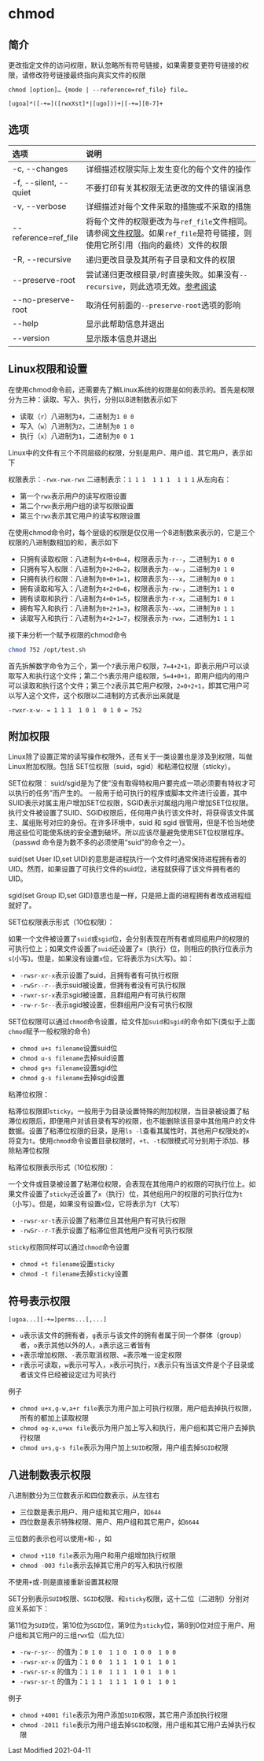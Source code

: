 # chmod


## 简介

更改指定文件的访问权限，默认忽略所有符号链接，如果需要变更符号链接的权限，请修改符号链接最终指向真实文件的权限
```
chmod [option]… {mode | --reference=ref_file} file…
```
```
[ugoa]*([-+=]([rwxXst]*|[ugo]))+|[-+=][0-7]+
```

## 选项

<style>
table th:first-of-type {
    width: 16%;
}
</style>

选项 | 说明
:- | :-
-c, --changes         | 详细描述权限实际上发生变化的每个文件的操作
-f, --silent, --quiet | 不要打印有关其权限无法更改的文件的错误消息
-v, --verbose         | 详细描述对每个文件采取的措施或不采取的措施
--reference=ref_file  | 将每个文件的权限更改为与`ref_file`文件相同。请参阅[文件权限](https://www.gnu.org/software/coreutils/manual/html_node/File-permissions.html#File-permissions)。如果`ref_file`是符号链接，则使用它所引用（指向的最终）文件的权限
-R, --recursive       | 递归更改目录及其所有子目录和文件的权限
--preserve-root       | 尝试递归更改根目录`/`时直接失败。如果没有`--recursive`，则此选项无效。[参考阅读](https://www.gnu.org/software/coreutils/manual/html_node/Treating-_002f-specially.html#Treating-_002f-specially)
--no-preserve-root    | 取消任何前面的`--preserve-root`选项的影响
--help                | 显示此帮助信息并退出
--version             | 显示版本信息并退出

## Linux权限和设置

在使用chmod命令前，还需要先了解Linux系统的权限是如何表示的。首先是权限分为三种：读取、写入、执行，分别以8进制数表示如下

- 读取（`r`）八进制为`4`，二进制为`1 0 0`
- 写入（`w`）八进制为`2`，二进制为`0 1 0`
- 执行（`x`）八进制为`1`，二进制为`0 0 1`

Linux中的文件有三个不同层级的权限，分别是用户、用户组、其它用户，表示如下

权限表示：`-rwx-rwx-rwx`
二进制表示：`1 1 1  1 1 1  1 1 1`
从左向右：
- 第一个`rwx`表示用户的读写权限设置
- 第二个`rwx`表示用户组的读写权限设置
- 第三个`rwx`表示其它用户的读写权限设置

在使用chmod命令时，每个层级的权限是仅仅用一个8进制数来表示的，它是三个权限的八进制数相加的和，表示如下

- 只拥有读取权限：八进制为`4+0+0=4`，权限表示为`-r--`，二进制为`1 0 0`
- 只拥有写入权限：八进制为`0+2+0=2`，权限表示为`--w-`，二进制为`0 1 0`
- 只拥有执行权限：八进制为`0+0+1=1`，权限表示为`---x`，二进制为`0 0 1`
- 拥有读取和写入：八进制为`4+2+0=6`，权限表示为`-rw-`，二进制为`1 1 0`
- 拥有读取和执行：八进制为`4+0+1=5`，权限表示为`-r-x`，二进制为`1 0 1`
- 拥有写入和执行：八进制为`0+2+1=3`，权限表示为`--wx`，二进制为`0 1 1`
- 读取写入和执行：八进制为`4+2+1=7`，权限表示为`-rwx`，二进制为`1 1 1`

接下来分析一个赋予权限的chmod命令
```bash
chmod 752 /opt/test.sh
```
首先拆解数字命令为三个，第一个`7`表示用户权限，`7=4+2+1`，即表示用户可以读取写入和执行这个文件；第二个`5`表示用户组权限，`5=4+0+1`，即用户组内的用户可以读取和执行这个文件；第三个`2`表示其它用户权限，`2=0+2+1`，即其它用户可以写入这个文件，这个权限以二进制的方式表示出来就是
```
-rwxr-x-w- = 1 1 1  1 0 1  0 1 0 = 752
```

## 附加权限

Linux除了设置正常的读写操作权限外，还有关于一类设置也是涉及到权限，叫做Linux附加权限。包括 SET位权限（suid，sgid）和粘滞位权限（sticky）。

SET位权限：
suid/sgid是为了使“没有取得特权用户要完成一项必须要有特权才可以执行的任务”而产生的。 一般用于给可执行的程序或脚本文件进行设置，其中SUID表示对属主用户增加SET位权限，SGID表示对属组内用户增加SET位权限。执行文件被设置了SUID、SGID权限后，任何用户执行该文件时，将获得该文件属主、属组账号对应的身份。在许多环境中，suid 和 sgid 很管用，但是不恰当地使用这些位可能使系统的安全遭到破坏。所以应该尽量避免使用SET位权限程序。（passwd 命令是为数不多的必须使用“suid”的命令之一）。

suid(set User ID,set UID)的意思是进程执行一个文件时通常保持进程拥有者的UID。然而，如果设置了可执行文件的suid位，进程就获得了该文件拥有者的UID。

sgid(set Group ID,set GID)意思也是一样，只是把上面的进程拥有者改成进程组就好了。

SET位权限表示形式（10位权限）：

如果一个文件被设置了`suid`或`sgid`位，会分别表现在所有者或同组用户的权限的可执行位上；如果文件设置了`suid`还设置了`x`（执行）位，则相应的执行位表示为`s`(小写)。但是，如果没有设置`x`位，它将表示为`S`(大写)。如：
- `-rwsr-xr-x`表示设置了suid，且拥有者有可执行权限
- `-rwSr--r--`表示suid被设置，但拥有者没有可执行权限
- `-rwxr-sr-x`表示sgid被设置，且群组用户有可执行权限
- `-rw-r-Sr--`表示sgid被设置，但群组用户没有可执行权限

SET位权限可以通过`chmod`命令设置，给文件加`suid`和`sgid`的命令如下(类似于上面`chmod`赋予一般权限的命令)
- `chmod u+s filename`设置suid位
- `chmod u-s filename`去掉suid设置
- `chmod g+s filename`设置sgid位
- `chmod g-s filename`去掉sgid设置

粘滞位权限：

粘滞位权限即`sticky`。一般用于为目录设置特殊的附加权限，当目录被设置了粘滞位权限后，即便用户对该目录有写的权限，也不能删除该目录中其他用户的文件数据。设置了粘滞位权限的目录，是用`ls -l`查看其属性时，其他用户权限处的`x`将变为`t`。使用`chmod`命令设置目录权限时，`+t`、`-t`权限模式可分别用于添加、移除粘滞位权限

粘滞位权限表示形式（10位权限）：

一个文件或目录被设置了粘滞位权限，会表现在其他用户的权限的可执行位上。如果文件设置了`sticky`还设置了`x`（执行）位，其他组用户的权限的可执行位为`t`（小写）。但是，如果没有设置`x`位，它将表示为`T`（大写）
- `-rwsr-xr-t`表示设置了粘滞位且其他用户有可执行权限
- `-rwSr--r-T`表示设置了粘滞位但其他用户没有可执行权限

`sticky`权限同样可以通过`chmod`命令设置
- `chmod +t filename`设置`sticky`
- `chmod -t filename`去掉`sticky`设置


## 符号表示权限

```
[ugoa...][-+=]perms...[,...]
```

- `u`表示该文件的拥有者，`g`表示与该文件的拥有者属于同一个群体（group）者，`o`表示其他以外的人，`a`表示这三者皆有
- `+`表示增加权限、`-`表示取消权限、`=`表示唯一设定权限
- `r`表示可读取，`w`表示可写入，`x`表示可执行，`X`表示只有当该文件是个子目录或者该文件已经被设定过为可执行

例子

- `chmod u+x,g-w,a+r file`表示为用户加上可执行权限，用户组去掉执行权限，所有的都加上读取权限
- `chmod og-x,u+wx file`表示为用户加上写入和执行，用户组和其它用户去掉执行权限
- `chmod u+s,g-s file`表示为用户加上`SUID`权限，用户组去掉`SGID`权限

## 八进制数表示权限

八进制数分为三位数表示和四位数表示，从左往右

- 三位数是表示用户、用户组和其它用户，如`644`
- 四位数是表示特殊权限、用户、用户组和其它用户，如`6644`

三位数的表示也可以使用`+`和`-`，如

- `chmod +110 file`表示为用户和用户组增加执行权限
- `chmod -003 file`表示去掉其它用户的写入和执行权限

不使用`+`或`-`则是直接重新设置其权限

SET分别表示`SUID`权限、`SGID`权限、和`sticky`权限，这十二位（二进制）分别对应关系如下：

第11位为`SUID`位，第10位为`SGID`位，第9位为`sticky`位，第8到0位对应于用户、用户组和其它用户的三组`rwx`位（后九位）
- `-rw-r-sr--` 的值为：`0 1 0  1 1 0  1 0 0  1 0 0`
- `-rwsr-xr-x` 的值为：`1 0 0  1 1 1  1 0 1  1 0 1`
- `-rwsr-sr-x` 的值为：`1 1 0  1 1 1  1 0 1  1 0 1`
- `-rwsr-sr-t` 的值为：`1 1 1  1 1 1  1 0 1  1 0 1`

例子

- `chmod +4001 file`表示为用户添加`SUID`权限，其它用户添加执行权限
- `chmod -2011 file`表示为用户组去掉`SGID`权限，用户组和其它用户去掉执行权限

Last Modified 2021-04-11

